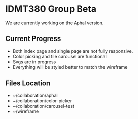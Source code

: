 # IDMT380 Group Beta
We are currently working on the Aphal version. 
## Current Progress
* Both index page and single page are not fully responsive. 
* Color picking and tile carousel are functional
* Svgs are in progress
* Everything will be styled better to match the wireframe
## Files Location

* ~/collaboration/aphal
* ~/collaboration/color-picker
* ~/collaboration/carousel-test
* ~/wireframe